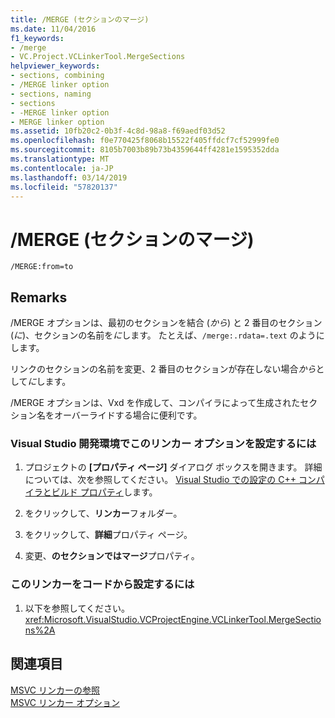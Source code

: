 ```yaml
---
title: /MERGE (セクションのマージ)
ms.date: 11/04/2016
f1_keywords:
- /merge
- VC.Project.VCLinkerTool.MergeSections
helpviewer_keywords:
- sections, combining
- /MERGE linker option
- sections, naming
- sections
- -MERGE linker option
- MERGE linker option
ms.assetid: 10fb20c2-0b3f-4c8d-98a8-f69aedf03d52
ms.openlocfilehash: f0e770425f8068b15522f405ffdcf7cf52999fe0
ms.sourcegitcommit: 8105b7003b89b73b4359644ff4281e1595352dda
ms.translationtype: MT
ms.contentlocale: ja-JP
ms.lasthandoff: 03/14/2019
ms.locfileid: "57820137"
---
```

# <a name="merge-combine-sections"></a>/MERGE (セクションのマージ)

```
/MERGE:from=to
```

## <a name="remarks"></a>Remarks

/MERGE オプションは、最初のセクションを結合 (*から*) と 2 番目のセクション (*に*)、セクションの名前を*に*します。 たとえば、`/merge:.rdata=.text` のようにします。

リンクのセクションの名前を変更、2 番目のセクションが存在しない場合*から*として*に*します。

/MERGE オプションは、Vxd を作成して、コンパイラによって生成されたセクション名をオーバーライドする場合に便利です。

### <a name="to-set-this-linker-option-in-the-visual-studio-development-environment"></a>Visual Studio 開発環境でこのリンカー オプションを設定するには

1. プロジェクトの **[プロパティ ページ]** ダイアログ ボックスを開きます。 詳細については、次を参照してください。 [Visual Studio での設定の C++ コンパイラとビルド プロパティ](../working-with-project-properties.md)します。

1. をクリックして、**リンカー**フォルダー。

1. をクリックして、**詳細**プロパティ ページ。

1. 変更、**のセクションではマージ**プロパティ。

### <a name="to-set-this-linker-option-programmatically"></a>このリンカーをコードから設定するには

1. 以下を参照してください。<xref:Microsoft.VisualStudio.VCProjectEngine.VCLinkerTool.MergeSections%2A>

## <a name="see-also"></a>関連項目

[MSVC リンカーの参照](linking.md)<br/>
[MSVC リンカー オプション](linker-options.md)
